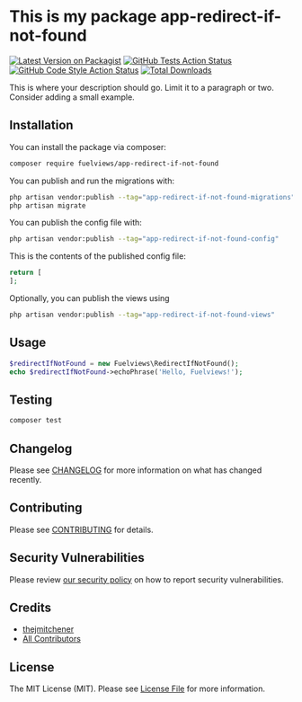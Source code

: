 # This is my package app-redirect-if-not-found

[![Latest Version on Packagist](https://img.shields.io/packagist/v/fuelviews/app-redirect-if-not-found.svg?style=flat-square)](https://packagist.org/packages/fuelviews/app-redirect-if-not-found)
[![GitHub Tests Action Status](https://img.shields.io/github/actions/workflow/status/fuelviews/app-redirect-if-not-found/run-tests.yml?branch=main&label=tests&style=flat-square)](https://github.com/fuelviews/app-redirect-if-not-found/actions?query=workflow%3Arun-tests+branch%3Amain)
[![GitHub Code Style Action Status](https://img.shields.io/github/actions/workflow/status/fuelviews/app-redirect-if-not-found/fix-php-code-style-issues.yml?branch=main&label=code%20style&style=flat-square)](https://github.com/fuelviews/app-redirect-if-not-found/actions?query=workflow%3A"Fix+PHP+code+style+issues"+branch%3Amain)
[![Total Downloads](https://img.shields.io/packagist/dt/fuelviews/app-redirect-if-not-found.svg?style=flat-square)](https://packagist.org/packages/fuelviews/app-redirect-if-not-found)

This is where your description should go. Limit it to a paragraph or two. Consider adding a small example.

## Installation

You can install the package via composer:

```bash
composer require fuelviews/app-redirect-if-not-found
```

You can publish and run the migrations with:

```bash
php artisan vendor:publish --tag="app-redirect-if-not-found-migrations"
php artisan migrate
```

You can publish the config file with:

```bash
php artisan vendor:publish --tag="app-redirect-if-not-found-config"
```

This is the contents of the published config file:

```php
return [
];
```

Optionally, you can publish the views using

```bash
php artisan vendor:publish --tag="app-redirect-if-not-found-views"
```

## Usage

```php
$redirectIfNotFound = new Fuelviews\RedirectIfNotFound();
echo $redirectIfNotFound->echoPhrase('Hello, Fuelviews!');
```

## Testing

```bash
composer test
```

## Changelog

Please see [CHANGELOG](CHANGELOG.md) for more information on what has changed recently.

## Contributing

Please see [CONTRIBUTING](CONTRIBUTING.md) for details.

## Security Vulnerabilities

Please review [our security policy](../../security/policy) on how to report security vulnerabilities.

## Credits

- [thejmitchener](https://github.com/fuelviews)
- [All Contributors](../../contributors)

## License

The MIT License (MIT). Please see [License File](LICENSE.md) for more information.
